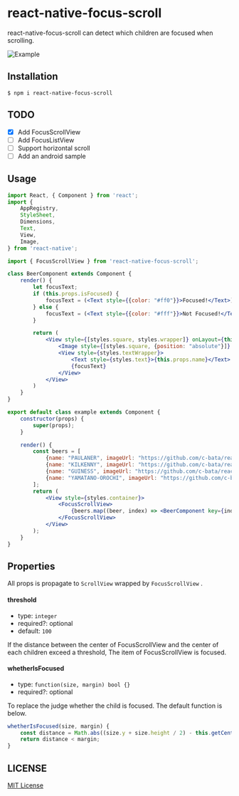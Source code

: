 # react-native-focus-scroll

react-native-focus-scroll can detect which children are focused when scrolling.

![Example](https://github.com/c-bata/react-native-focus-scroll/raw/master/example/anim.gif)

## Installation

```console
$ npm i react-native-focus-scroll
```

## TODO

- [x] Add FocusScrollView
- [ ] Add FocusListView
- [ ] Support horizontal scroll
- [ ] Add an android sample

## Usage

```jsx
import React, { Component } from 'react';
import {
    AppRegistry,
    StyleSheet,
    Dimensions,
    Text,
    View,
    Image,
} from 'react-native';

import { FocusScrollView } from 'react-native-focus-scroll';

class BeerComponent extends Component {
    render() {
        let focusText;
        if (this.props.isFocused) {
            focusText = (<Text style={{color: "#ff0"}}>Focused!</Text>);
        } else {
            focusText = (<Text style={{color: "#fff"}}>Not Focused!</Text>);
        }

        return (
            <View style={[styles.square, styles.wrapper]} onLayout={this.props.onLayout}>
                <Image style={[styles.square, {position: "absolute"}]} source={{uri: this.props.imageUrl}} />
                <View style={styles.textWrapper}>
                    <Text style={styles.text}>{this.props.name}</Text>
                    {focusText}
                </View>
            </View>
        )
    }
}

export default class example extends Component {
    constructor(props) {
        super(props);
    }

    render() {
        const beers = [
            {name: "PAULANER", imageUrl: "https://github.com/c-bata/react-native-focus-scroll/blob/master/example/assets/paulaner.jpg?raw=true"},
            {name: "KILKENNY", imageUrl: "https://github.com/c-bata/react-native-focus-scroll/blob/master/example/assets/kilkenny.jpg?raw=true"},
            {name: "GUINESS", imageUrl: "https://github.com/c-bata/react-native-focus-scroll/blob/master/example/assets/guiness.jpg?raw=true"},
            {name: "YAMATANO-OROCHI", imageUrl: "https://github.com/c-bata/react-native-focus-scroll/blob/master/example/assets/rokko-yamatanoorochi-ipa.jpg?raw=true"},
        ];
        return (
            <View style={styles.container}>
                <FocusScrollView>
                    {beers.map((beer, index) => <BeerComponent key={index} name={beer.name} imageUrl={beer.imageUrl} />)}
                </FocusScrollView>
            </View>
        );
    }
}
```

## Properties

All props is propagate to `ScrollView` wrapped by `FocusScrollView` .


#### threshold

- type: `integer`
- required?: optional
- default: `100`

If the distance between the center of FocusScrollView and the center of each children exceed a threshold,
The item of FocusScrollView is focused.

#### whetherIsFocused

- type: `function(size, margin) bool {}`
- required?: optional

To replace the judge whether the child is focused.
The default function is below.

```jsx
whetherIsFocused(size, margin) {
    const distance = Math.abs((size.y + size.height / 2) - this.getCenterY());
    return distance < margin;
}
```


## LICENSE

[MIT License](https://github.com/c-bata/react-native-focus-scroll/raw/master/LICENSE)
